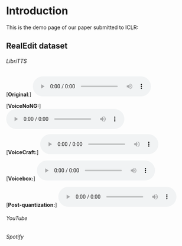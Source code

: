 # Introduction

This is the demo page of our paper submitted to ICLR:


## RealEdit dataset

###### LibriTTS

[**Original**:]
<audio style="width:320px" controls="controls">
	<source src="wavs/original_116_288046_000004_000007.wav" type="audio/wav" />
</audio>

[**VoiceNoNG:**]  
<audio style="width:320px" controls="controls">
	<source src="wavs/VoiceNoNG_116_288046_000004_000007.redit.round-0.wav" type="audio/wav" />
</audio>

[**VoiceCraft:**] 
<audio style="width:320px" controls="controls">
	<source src="wavs/VoiceCraft_116_288046_000004_000007_seed1.wav" type="audio/wav" />
</audio>

[**Voicebox:**]
<audio style="width:320px" controls="controls">
	<source src="wavs/Voicebox_116_288046_000004_000007.redit.round-0.wav" type="audio/wav" />
</audio>

[**Post-quantization:**]
<audio style="width:320px" controls="controls">
	<source src="wavs/Post-quantization_116_288046_000004_000007.redit.round-0.wav" type="audio/wav" />
</audio>

###### YouTube 



###### Spotify 




